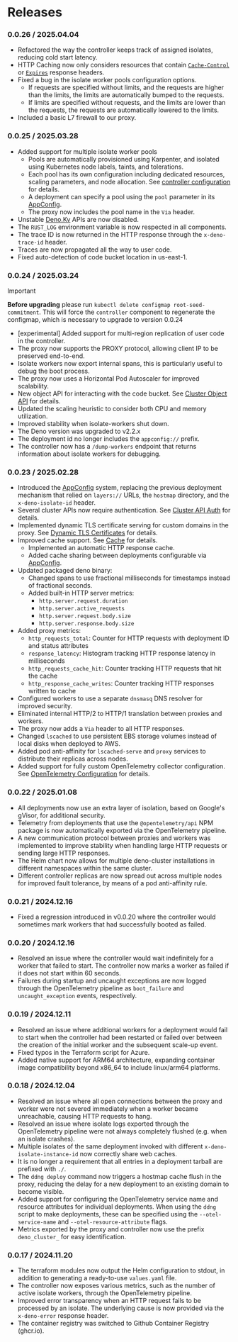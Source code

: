 # Releases

### 0.0.26 / 2025.04.04

- Refactored the way the controller keeps track of assigned isolates, reducing cold start latency.
- HTTP Caching now only considers resources that contain [`Cache-Control`][cache-control] or [`Expires`][expires] response headers.
- Fixed a bug in the isolate worker pools configuration options.
  - If requests are specified without limits, and the requests are higher than the
    limits, the limits are automatically bumped to the requests.
  - If limits are specified without requests, and the limits are lower than the
    requests, the requests are automatically lowered to the limits.
- Included a basic L7 firewall to our proxy.

### 0.0.25 / 2025.03.28

- Added support for multiple isolate worker pools
  - Pools are automatically provisioned using Karpenter, and isolated using
    Kubernetes node labels, taints, and tolerations.
  - Each pool has its own configuration including dedicated resources, scaling
    parameters, and node allocation. See [controller
    configuration](https://github.com/denoland/nextgen-install/wiki/Controller-Configuration)
    for details.
  - A deployment can specify a pool using the `pool` parameter in its
    [AppConfig].
  - The proxy now includes the pool name in the `Via` header.
- Unstable [Deno.Kv] APIs are now disabled.
- The `RUST_LOG` environment variable is now respected in all components.
- The trace ID is now returned in the HTTP response through the `x-deno-trace-id` header.
- Traces are now propagated all the way to user code.
- Fixed auto-detection of code bucket location in us-east-1.

### 0.0.24 / 2025.03.24

> [!IMPORTANT]
> **Before upgrading** please run `kubectl delete configmap root-seed-commitment`.
> This will force the `controller` component to regenerate the configmap, which
> is necessary to upgrade to version 0.0.24

- [experimental] Added support for multi-region replication of user code in the controller.
- The proxy now supports the PROXY protocol, allowing client IP to be preserved end-to-end.
- Isolate workers now export internal spans, this is particularly useful to debug the boot process.
- The proxy now uses a Horizontal Pod Autoscaler for improved scalability.
- New object API for interacting with the code bucket. See [Cluster Object API] for details.
- Updated the scaling heuristic to consider both CPU and memory utilization.
- Improved stability when isolate-workers shut down.
- The Deno version was upgraded to v2.2.x
- The deployment id no longer includes the `appconfig://` prefix.
- The controller now has a `/dump-workers` endpoint that returns information about isolate workers for debugging.

### 0.0.23 / 2025.02.28

- Introduced the [AppConfig] system, replacing the previous deployment mechanism
  that relied on `layers://` URLs, the `hostmap` directory, and the
  `x-deno-isolate-id` header.
- Several cluster APIs now require authentication. See [Cluster API Auth] for
  details.
- Implemented dynamic TLS certificate serving for custom domains in the proxy.
  See [Dynamic TLS Certificates] for details.
- Improved cache support. See [Cache] for details.
  - Implemented an automatic HTTP response cache.
  - Added cache sharing between deployments configurable via [AppConfig].
- Updated packaged deno binary:
  - Changed spans to use fractional milliseconds for timestamps instead of
    fractional seconds.
  - Added built-in HTTP server metrics:
    - `http.server.request.duration`
    - `http.server.active_requests`
    - `http.server.request.body.size`
    - `http.server.response.body.size`
- Added proxy metrics:
  - `http_requests_total`: Counter for HTTP requests with deployment ID and
    status attributes
  - `response_latency`: Histogram tracking HTTP response latency in milliseconds
  - `http_requests_cache_hit`: Counter tracking HTTP requests that hit the cache
  - `http_response_cache_writes`: Counter tracking HTTP responses written to cache
- Configured workers to use a separate `dnsmasq` DNS resolver for improved
  security.
- Eliminated internal HTTP/2 to HTTP/1 translation between proxies and workers.
- The proxy now adds a `Via` header to all HTTP responses.
- Changed `lscached` to use persistent EBS storage volumes instead of local
  disks when deployed to AWS.
- Added pod anti-affinity for `lscached-serve` and `proxy` services to
  distribute their replicas across nodes.
- Added support for fully custom OpenTelemetry collector configuration. See
  [OpenTelemetry Configuration] for details.

### 0.0.22 / 2025.01.08

- All deployments now use an extra layer of isolation, based on Google's gVisor,
  for additional security.
- Telemetry from deployments that use the `@opentelemetry/api` NPM package is
  now automatically exported via the OpenTelemetry pipeline.
- A new communication protocol between proxies and workers was implemented to
  improve stability when handling large HTTP requests or sending large HTTP
  responses.
- The Helm chart now allows for multiple deno-cluster installations in different
  namespaces within the same cluster.
- Different controller replicas are now spread out across multiple nodes for
  improved fault tolerance, by means of a pod anti-affinity rule.

### 0.0.21 / 2024.12.16

- Fixed a regression introduced in v0.0.20 where the controller would sometimes
  mark workers that had successfully booted as failed.

### 0.0.20 / 2024.12.16

- Resolved an issue where the controller would wait indefinitely for a worker
  that failed to start. The controller now marks a worker as failed if it does
  not start within 60 seconds.
- Failures during startup and uncaught exceptions are now logged through the
  OpenTelemetry pipeline as `boot_failure` and `uncaught_exception` events,
  respectively.

### 0.0.19 / 2024.12.11

- Resolved an issue where additional workers for a deployment would fail to
  start when the controller had been restarted or failed over between the
  creation of the initial worker and the subsequent scale-up event.
- Fixed typos in the Terraform script for Azure.
- Added native support for ARM64 architecture, expanding container image
  compatibility beyond x86_64 to include linux/arm64 platforms.

### 0.0.18 / 2024.12.04

- Resolved an issue where all open connections between the proxy and worker were
  not severed immediately when a worker became unreachable, causing HTTP
  requests to hang.
- Resolved an issue where isolate logs exported through the OpenTelemetry
  pipeline were not always completely flushed (e.g. when an isolate crashes).
- Multiple isolates of the same deployment invoked with different
  `x-deno-isolate-instance-id` now correctly share web caches.
- It is no longer a requirement that all entries in a deployment tarball are
  prefixed with `./`.
- The `ddng deploy` command now triggers a hostmap cache flush in the proxy,
  reducing the delay for a new deployment to an existing domain to become
  visible.
- Added support for configuring the OpenTelemetry service name and resource
  attributes for individual deployments. When using the `ddng` script to make
  deployments, these can be specified using the `--otel-service-name` and
  `--otel-resource-attribute` flags.
- Metrics exported by the proxy and controller now use the prefix
  `deno_cluster_` for easy identification.

### 0.0.17 / 2024.11.20

- The terraform modules now output the Helm configuration to stdout, in addition
  to generating a ready-to-use `values.yaml` file.
- The controller now exposes various metrics, such as the number of active
  isolate workers, through the OpenTelemetry pipeline.
- Improved error transparency when an HTTP request fails to be processed by an
  isolate. The underlying cause is now provided via the `x-deno-error` response
  header.
- The container registry was switched to Github Container Registry (ghcr.io).

[AppConfig]: https://github.com/denoland/nextgen-install/wiki/AppConfig
[Cache]: https://github.com/denoland/nextgen-install/wiki/Cache
[Cluster API Auth]: https://github.com/denoland/nextgen-install/wiki/Cluster-API-Auth
[Dynamic TLS Certificates]: https://github.com/denoland/nextgen-install/wiki/Dynamic-TLS-Certificates
[OpenTelemetry Configuration]: https://github.com/denoland/nextgen-install/wiki/OpenTelemetry-Configuration
[Cluster Object API]: https://github.com/denoland/nextgen-install/wiki/Cluster-Object-API
[Deno.Kv]: https://docs.deno.com/api/deno/~/Deno.Kv
[cache-control]: https://developer.mozilla.org/en-US/docs/Web/HTTP/Reference/Headers/Cache-Control
[expires]: https://developer.mozilla.org/en-US/docs/Web/HTTP/Reference/Headers/Expires
